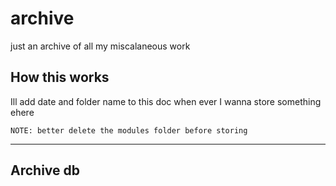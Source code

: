 # archive
just an archive of all my miscalaneous work

## How this works

Ill add date and folder name to this doc when ever I wanna store something ehere 

```
NOTE: better delete the modules folder before storing
```

---

## Archive db